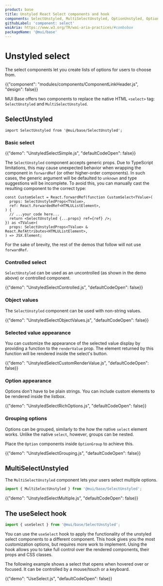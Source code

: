 ```yaml
---
product: base
title: Unstyled React Select components and hook
components: SelectUnstyled, MultiSelectUnstyled, OptionUnstyled, OptionGroupUnstyled
githubLabel: 'component: select'
waiAria: https://www.w3.org/TR/wai-aria-practices/#combobox
packageName: '@mui/base'
---
```


# Unstyled select

<p class="description">The select components let you create lists of options for users to choose from.</p>

{{"component": "modules/components/ComponentLinkHeader.js", "design": false}}

MUI Base offers two components to replace the native HTML `<select>` tag: `SelectUnstyled` and `MultiSelectUnstyled`.

## SelectUnstyled

```tsx
import SelectUnstyled from '@mui/base/SelectUnstyled';
```

### Basic select

{{"demo": "UnstyledSelectSimple.js", "defaultCodeOpen": false}}

The `SelectUnstyled` component accepts generic props.
Due to TypeScript limitations, this may cause unexpected behavior when wrapping the component in `forwardRef` (or other higher-order components).
In such cases, the generic argument will be defaulted to `unknown` and type suggestions will be incomplete.
To avoid this, you can manually cast the resulting component to the correct type:

```tsx
const CustomSelect = React.forwardRef(function CustomSelect<TValue>(
  props: SelectUnstyledProps<TValue>,
  ref: React.ForwardedRef<HTMLUListElement>,
) {
  // ...your code here...
  return <SelectUnstyled {...props} ref={ref} />;
}) as <TValue>(
  props: SelectUnstyledProps<TValue> & React.RefAttributes<HTMLUListElement>,
) => JSX.Element;
```

For the sake of brevity, the rest of the demos that follow will not use `forwardRef`.

### Controlled select

`SelectUnstyled` can be used as an uncontrolled (as shown in the demo above) or controlled component.

{{"demo": "UnstyledSelectControlled.js", "defaultCodeOpen": false}}

### Object values

The `SelectUnstyled` component can be used with non-string values.

{{"demo": "UnstyledSelectObjectValues.js", "defaultCodeOpen": false}}

### Selected value appearance

You can customize the appearance of the selected value display by providing a function to the `renderValue` prop.
The element returned by this function will be rendered inside the select's button.

{{"demo": "UnstyledSelectCustomRenderValue.js", "defaultCodeOpen": false}}

### Option appearance

Options don't have to be plain strings.
You can include custom elements to be rendered inside the listbox.

{{"demo": "UnstyledSelectRichOptions.js", "defaultCodeOpen": false}}

### Grouping options

Options can be grouped, similarly to the how the native `select` element works.
Unlike the native `select`, however, groups can be nested.

Place the `Option` components inside `OptionGroup` to achieve this.

{{"demo": "UnstyledSelectGrouping.js", "defaultCodeOpen": false}}

## MultiSelectUnstyled

The `MultiSelectUnstyled` component lets your users select multiple options.

```js
import { MultiSelectUnstyled } from '@mui/base/SelectUnstyled';
```

{{"demo": "UnstyledSelectMultiple.js", "defaultCodeOpen": false}}

## The useSelect hook

```js
import { useSelect } from '@mui/base/SelectUnstyled';
```

You can use the `useSelect` hook to apply the functionality of the unstyled select components to a different component.
This hook gives you the most customization options, but requires more work to implement.
Using the hook allows you to take full control over the rendered components, their props and CSS classes.

The following example shows a select that opens when hovered over or focused.
It can be controlled by a mouse/touch or a keyboard.

{{"demo": "UseSelect.js", "defaultCodeOpen": false}}
